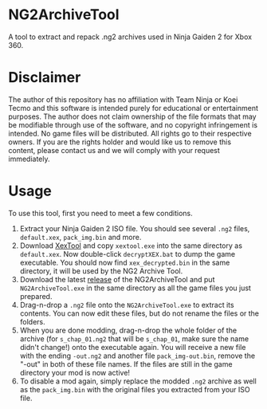 # NG2ArchiveTool
A tool to extract and repack .ng2 archives used in Ninja Gaiden 2 for Xbox 360.

# Disclaimer
The author of this repository has no affiliation with Team Ninja or Koei Tecmo and this software is intended purely for educational or entertainment purposes. The author does not claim ownership of the file formats that may be modifiable through use of the software, and no copyright infringement is intended. No game files will be distributed. All rights go to their respective owners. If you are the rights holder and would like us to remove this content, please contact us and we will comply with your request immediately.

# Usage
To use this tool, first you need to meet a few conditions.
1. Extract your Ninja Gaiden 2 ISO file. You should see several `.ng2` files, `default.xex`, `pack_img.bin` and more.
2. Download [XexTool](https://digiex.net/threads/xextool-6-3-download.9523/) and copy `xextool.exe` into the same directory as `default.xex`. Now double-click `decryptXEX.bat` to dump the game executable. You should now find `xex_decrypted.bin` in the same directory, it will be used by the NG2 Archive Tool.
3. Download the latest [release](https://github.com/Mystixor/NG2ArchiveTool/releases) of the NG2ArchiveTool and put `NG2ArchiveTool.exe` in the same directory as all the game files you just prepared.
4. Drag-n-drop a `.ng2` file onto the `NG2ArchiveTool.exe` to extract its contents. You can now edit these files, but do not rename the files or the folders.
5. When you are done modding, drag-n-drop the whole folder of the archive (for `s_chap_01.ng2` that will be `s_chap_01`, make sure the name didn't change!) onto the executable again. You will receive a new file with the ending `-out.ng2` and another file `pack_img-out.bin`, remove the "-out" in both of these file names. If the files are still in the game directory your mod is now active!
6. To disable a mod again, simply replace the modded `.ng2` archive as well as the `pack_img.bin` with the original files you extracted from your ISO file.
